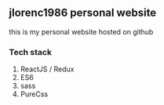 ## jlorenc1986 personal website

this is my personal website hosted on github

### Tech stack

1. ReactJS / Redux
2. ES6
3. sass
4. PureCss
